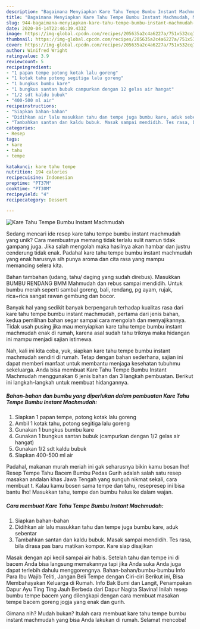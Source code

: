 ```yaml
---
description: "Bagaimana Menyiapkan Kare Tahu Tempe Bumbu Instant Machmudah, Menggugah Selera"
title: "Bagaimana Menyiapkan Kare Tahu Tempe Bumbu Instant Machmudah, Menggugah Selera"
slug: 944-bagaimana-menyiapkan-kare-tahu-tempe-bumbu-instant-machmudah-menggugah-selera
date: 2020-04-14T22:46:39.433Z
image: https://img-global.cpcdn.com/recipes/205635a2c4a6227a/751x532cq70/kare-tahu-tempe-bumbu-instant-machmudah-foto-resep-utama.jpg
thumbnail: https://img-global.cpcdn.com/recipes/205635a2c4a6227a/751x532cq70/kare-tahu-tempe-bumbu-instant-machmudah-foto-resep-utama.jpg
cover: https://img-global.cpcdn.com/recipes/205635a2c4a6227a/751x532cq70/kare-tahu-tempe-bumbu-instant-machmudah-foto-resep-utama.jpg
author: Winifred Wright
ratingvalue: 3.9
reviewcount: 5
recipeingredient:
- "1 papan tempe potong kotak lalu goreng"
- "1 kotak tahu potong segitiga lalu goreng"
- "1 bungkus bumbu kare"
- "1 bungkus santan bubuk campurkan dengan 12 gelas air hangat"
- "1/2 sdt kaldu bubuk"
- "400-500 ml air"
recipeinstructions:
- "Siapkan bahan-bahan"
- "Didihkan air lalu masukkan tahu dan tempe juga bumbu kare, aduk sebentar"
- "Tambahkan santan dan kaldu bubuk. Masak sampai mendidih. Tes rasa, bila dirasa pas baru matikan kompor. Kare siap disajikan"
categories:
- Resep
tags:
- kare
- tahu
- tempe

katakunci: kare tahu tempe 
nutrition: 194 calories
recipecuisine: Indonesian
preptime: "PT37M"
cooktime: "PT30M"
recipeyield: "4"
recipecategory: Dessert

---
```



![Kare Tahu Tempe Bumbu Instant Machmudah](https://img-global.cpcdn.com/recipes/205635a2c4a6227a/751x532cq70/kare-tahu-tempe-bumbu-instant-machmudah-foto-resep-utama.jpg)

Sedang mencari ide resep kare tahu tempe bumbu instant machmudah yang unik? Cara membuatnya memang tidak terlalu sulit namun tidak gampang juga. Jika salah mengolah maka hasilnya akan hambar dan justru cenderung tidak enak. Padahal kare tahu tempe bumbu instant machmudah yang enak harusnya sih punya aroma dan cita rasa yang mampu memancing selera kita.

Bahan tambahan (udang, tahu/ daging yang sudah direbus). Masukkan BUMBU RENDANG BMM Mahmudah dan rebus sampai mendidih. Untuk bumbu merah seperti sambal goreng, bali, rendang, pg ayam, rujak, rica+rica sangat rawan gembung dan bocor.

Banyak hal yang sedikit banyak berpengaruh terhadap kualitas rasa dari kare tahu tempe bumbu instant machmudah, pertama dari jenis bahan, kedua pemilihan bahan segar sampai cara mengolah dan menyajikannya. Tidak usah pusing jika mau menyiapkan kare tahu tempe bumbu instant machmudah enak di rumah, karena asal sudah tahu triknya maka hidangan ini mampu menjadi sajian istimewa.


Nah, kali ini kita coba, yuk, siapkan kare tahu tempe bumbu instant machmudah sendiri di rumah. Tetap dengan bahan sederhana, sajian ini dapat memberi manfaat untuk membantu menjaga kesehatan tubuhmu sekeluarga. Anda bisa membuat Kare Tahu Tempe Bumbu Instant Machmudah menggunakan 6 jenis bahan dan 3 langkah pembuatan. Berikut ini langkah-langkah untuk membuat hidangannya.

<!--inarticleads1-->

##### Bahan-bahan dan bumbu yang diperlukan dalam pembuatan Kare Tahu Tempe Bumbu Instant Machmudah:

1. Siapkan 1 papan tempe, potong kotak lalu goreng
1. Ambil 1 kotak tahu, potong segitiga lalu goreng
1. Gunakan 1 bungkus bumbu kare
1. Gunakan 1 bungkus santan bubuk (campurkan dengan 1/2 gelas air hangat)
1. Gunakan 1/2 sdt kaldu bubuk
1. Siapkan 400-500 ml air


Padahal, makanan murah meriah ini gak seharusnya bikin kamu bosan lho! Resep Tempe Tahu Bacem Bumbu Pedas Gurih adalah salah satu resep masakan andalan khas Jawa Tengah yang sunguh nikmat sekali, cara membuat t. Kalau kamu bosen sama tempe dan tahu, resepresep ini bisa bantu lho! Masukkan tahu, tempe dan bumbu halus ke dalam wajan. 

<!--inarticleads2-->

##### Cara membuat Kare Tahu Tempe Bumbu Instant Machmudah:

1. Siapkan bahan-bahan
1. Didihkan air lalu masukkan tahu dan tempe juga bumbu kare, aduk sebentar
1. Tambahkan santan dan kaldu bubuk. Masak sampai mendidih. Tes rasa, bila dirasa pas baru matikan kompor. Kare siap disajikan


Masak dengan api kecil sampai air habis. Setelah tahu dan tempe ini di bacem Anda bisa langsung memakannya tapi jika Anda suka Anda juga dapat terlebih dahulu menggorengnya. Bahan-bahan/bumbu-bumbu Info Para Ibu Wajib Teliti, Jangan Beli Tempe dengan Ciri-ciri Berikut ini, Bisa Membahayakan Keluarga di Rumah. Info Bak Bumi dan Langit, Penampakan Dapur Ayu Ting Ting Jauh Berbeda dari Dapur Nagita Slavina! Inilah resep bumbu tempe bacem yang dilengkapi dengan cara membuat masakan tempe bacem goreng jogja yang enak dan gurih. 

Gimana nih? Mudah bukan? Itulah cara membuat kare tahu tempe bumbu instant machmudah yang bisa Anda lakukan di rumah. Selamat mencoba!
